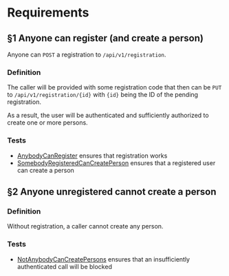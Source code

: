 # Requirements

## §1 Anyone can register (and create a person)

Anyone can `POST` a registration to `/api/v1/registration`.

### Definition

The caller will be provided with some registration code that then can be
`PUT` to `/api/v1/registration/{id}` with `{id}` being the ID of the
pending registration.

As a result, the user will be authenticated and sufficiently authorized to
create one or more persons.

### Tests

* [AnybodyCanRegister](java/ch/patchcode/jback/main/session/AnybodyCanRegister.java)
  ensures that registration works
* [SomebodyRegisteredCanCreatePerson](java/ch/patchcode/jback/main/persons/SomebodyRegisteredCanCreatePerson.java)
  ensures that a registered user can create a person

## §2 Anyone unregistered cannot create a person

### Definition

Without registration, a caller cannot create any person.

### Tests

* [NotAnybodyCanCreatePersons](java/ch/patchcode/jback/main/persons/NotAnybodyCanCreatePersons.java)
  ensures that an insufficiently authenticated call will be blocked
